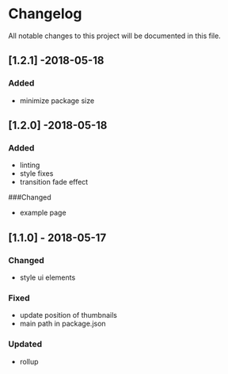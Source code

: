 # Changelog
All notable changes to this project will be documented in this file.

## [1.2.1] -2018-05-18
### Added
- minimize package size

## [1.2.0] -2018-05-18
### Added
- linting
- style fixes
- transition fade effect

###Changed
- example page

## [1.1.0] - 2018-05-17
### Changed
- style ui elements

### Fixed
- update position of thumbnails
- main path in package.json

### Updated
- rollup
